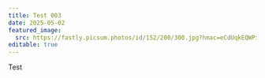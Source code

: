 ```yaml
---
title: Test 003
date: 2025-05-02
featured_image:
  src: https://fastly.picsum.photos/id/152/200/300.jpg?hmac=eCdUqkEQWPiigXtrPPzcwO9QeKYgOrV_YWW0LoFkuyk
editable: true
---
```

Test
